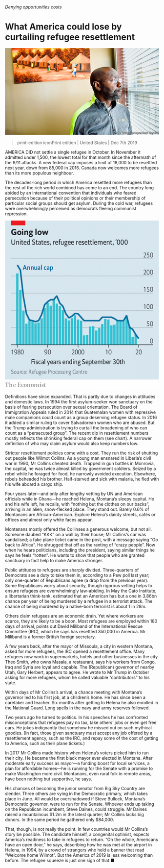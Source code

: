 ###### Denying opportunities costs

# What America could lose by curtailing refugee resettlement 

![image](images/20191207_USP005_1.jpg) 

> print-edition iconPrint edition | United States | Dec 7th 2019 

AMERICA DID not settle a single refugee in October. In November it admitted under 1,500, the lowest total for that month since the aftermath of the 9/11 attacks. A new federal cap imposes a limit of 18,000 to be resettled next year, down from 85,000 in 2016. Canada now welcomes more refugees than its more populous neighbour. 

The decades-long period in which America resettled more refugees than the rest of the rich world combined has come to an end. The country long abided by an international convention that individuals who feared persecution because of their political opinions or their membership of particular social groups should get asylum. During the cold war, refugees were overwhelmingly perceived as democrats fleeing communist repression. 

![image](images/20191207_USC199_0.png) 

Definitions have since expanded. That is partly due to changes in attitudes and domestic laws. In 1994 the first asylum-seeker won sanctuary on the basis of fearing persecution over sexual orientation. The Board of Immigration Appeals ruled in 2014 that Guatemalan women with repressive male companions could count as a group deserving refugee status. In 2016 it added a similar ruling to cover Salvadorean women who are abused. But the Trump administration is trying to curtail the broadening of who can count as a “persecuted group”. The recent dip in resettlement numbers mostly reflects the shrinking federal cap on them (see chart). A narrower definition of who may claim asylum would also keep numbers low. 

Stricter resettlement policies come with a cost. They run the risk of shutting out people like Wilmot Collins. As a young man ensnared in Liberia’s civil war in 1990, Mr Collins cheated death. Trapped in gun battles in Monrovia, the capital, he was twice almost killed by government soldiers. Seized by a rebel while he foraged for food, he narrowly avoided execution. Elsewhere, rebels beheaded his brother. Half-starved and sick with malaria, he fled with his wife aboard a cargo ship. 

Four years later—and only after lengthy vetting by UN and American officials while in Ghana—he reached Helena, Montana’s sleepy capital. He and his wife left, he recalls, with “nothing but the clothes on our backs”, arriving in an alien, snow-flecked place. They stand out. Barely 0.6% of Montanans are African-American. Explore Helena’s dainty streets, cafés or offices and almost only white faces appear. 

Montanans mostly offered the Collinses a generous welcome, but not all. Someone daubed “KKK” on a wall by their house; Mr Collins’s car was vandalised; a fake plane ticket came in the post, with a message saying “Go back to Africa”. He shrugged that off as the ranting of “crazy people”. Now when he hears politicians, including the president, saying similar things he says he feels “rotten”. He wants to show that people who are granted sanctuary in fact help to make America stronger. 

Public attitudes to refugees are sharply divided. Three-quarters of Democrats see a duty to take them in, according to a Pew poll last year; only one-quarter of Republicans agree (a drop from the previous year). Some Republicans worry about security, though rigorous vetting helps to ensure refugees are overwhelmingly law-abiding. In May the Cato Institute, a libertarian think-tank, estimated that an American has but a one in 3.86bn chance per year of being murdered by a refugee in a terrorist attack. The chance of being murdered by a native-born terrorist is about 1 in 28m. 

Others claim refugees are an economic drain. Yet where workers are scarce, they are likely to be a boon. Most refugees are employed within 180 days of arrival, points out David Miliband of the International Rescue Committee (IRC), which he says has resettled 350,000 in America. Mr Miliband is a former British foreign secretary. 

A few years back, after the mayor of Missoula, a city in western Montana, asked for more refugees, the IRC opened a resettlement office. Many refugees now work in supermarkets, hotels and other businesses in the city. Theo Smith, who owns Masala, a restaurant, says his workers from Congo, Iraq and Syria are loyal and capable. The (Republican) governor of nearby Utah, Gary Herbert, appears to agree. He wrote to Mr Trump in October asking for more refugees, whom he called valuable “contributors” to his state. 

Within days of Mr Collins’s arrival, a chance meeting with Montana’s governor led to his first job, at a children’s home. He has since been a caretaker and teacher. Six months after getting to Helena he also enrolled in the National Guard. Long spells in the navy and army reserves followed. 

Two years ago he turned to politics. In his speeches he has confronted misconceptions that refugees pay no tax, take others’ jobs or even get free cars. He jokes indignantly that somehow he missed out on such mythical goodies. (In fact, those given sanctuary must accept any job offered by a resettlement agency, such as the IRC, and repay some of the cost of getting to America, such as their plane tickets.) 

In 2017 Mr Collins made history when Helena’s voters picked him to run their city. He became the first black mayor ever elected in Montana. After moderate early success as mayor—a funding boost for local services, a plan for affordable homes—he is running for the Senate with a promise to make Washington more civil. Montanans, even rural folk in remote areas, have been nothing but supportive, he says. 

His chances of becoming the junior senator from Big Sky Country are slender. Three others are vying in the Democratic primary, which takes place in June. All would be overshadowed if Steve Bullock, Montana’s Democratic governor, were to run for the Senate. Whoever ends up taking on the Republican incumbent, Steve Daines, could struggle. Mr Daines raised a mountainous $1.2m in the latest quarter; Mr Collins lacks big donors. In the same period he gathered only $84,000. 

That, though, is not really the point. In few countries would Mr Collins’s story be possible. The candidate himself, a congenital optimist, expects America’s readiness to take in refugees to return. “On the whole, Americans have an open door,” he says, describing how he was met at the airport in Helena, in 1994, by a crowd of strangers who held a banner that read “Welcome home Wilmot”. But the America of 2019 is less welcoming than before. The refugee squeeze is just one sign of that.■ 

